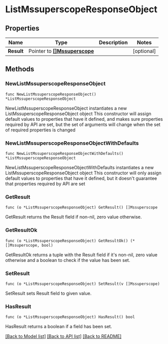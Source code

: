 # ListMssuperscopeResponseObject

## Properties

Name | Type | Description | Notes
------------ | ------------- | ------------- | -------------
**Result** | Pointer to [**[]Mssuperscope**](Mssuperscope.md) |  | [optional] 

## Methods

### NewListMssuperscopeResponseObject

`func NewListMssuperscopeResponseObject() *ListMssuperscopeResponseObject`

NewListMssuperscopeResponseObject instantiates a new ListMssuperscopeResponseObject object
This constructor will assign default values to properties that have it defined,
and makes sure properties required by API are set, but the set of arguments
will change when the set of required properties is changed

### NewListMssuperscopeResponseObjectWithDefaults

`func NewListMssuperscopeResponseObjectWithDefaults() *ListMssuperscopeResponseObject`

NewListMssuperscopeResponseObjectWithDefaults instantiates a new ListMssuperscopeResponseObject object
This constructor will only assign default values to properties that have it defined,
but it doesn't guarantee that properties required by API are set

### GetResult

`func (o *ListMssuperscopeResponseObject) GetResult() []Mssuperscope`

GetResult returns the Result field if non-nil, zero value otherwise.

### GetResultOk

`func (o *ListMssuperscopeResponseObject) GetResultOk() (*[]Mssuperscope, bool)`

GetResultOk returns a tuple with the Result field if it's non-nil, zero value otherwise
and a boolean to check if the value has been set.

### SetResult

`func (o *ListMssuperscopeResponseObject) SetResult(v []Mssuperscope)`

SetResult sets Result field to given value.

### HasResult

`func (o *ListMssuperscopeResponseObject) HasResult() bool`

HasResult returns a boolean if a field has been set.


[[Back to Model list]](../README.md#documentation-for-models) [[Back to API list]](../README.md#documentation-for-api-endpoints) [[Back to README]](../README.md)


